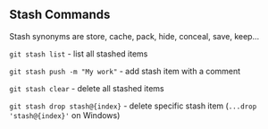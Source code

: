 
## Stash Commands

Stash synonyms are store, cache, pack, hide, conceal, save, keep...

`git stash list` - list all stashed items

`git stash push -m "My work"` - add stash item with a comment

`git stash clear` - delete all stashed items

`git stash drop stash@{index}` - delete specific stash item (`...drop 'stash@{index}'` on Windows)
